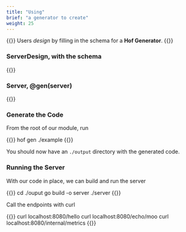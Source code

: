 ```yaml
---
title: "Using"
brief: "a generator to create"
weight: 25
---
```


{{<lead>}}
Users _design_ by filling in the schema for a __Hof Generator__.
{{</lead>}}

### ServerDesign, with the schema

{{<codePane title="example/server.cue" file="code/first-example/simple-server/examples/server.html">}}

### Server, @gen(server)

{{<codePane title="example/gen.cue" file="code/first-example/simple-server/examples/gen.html">}}

### Generate the Code

From the root of our module, run

{{<codeInner lang="sh">}}
hof gen ./example
{{</codeInner>}}

You should now have an `./output` directory with the generated code.

### Running the Server

With our code in place, we can build and run the server

{{<codeInner lang="sh">}}
cd ./ouput
go build -o server
./server
{{</codeInner>}}

Call the endpoints with curl

{{<codeInner lang="sh">}}
curl localhost:8080/hello
curl localhost:8080/echo/moo
curl localhost:8080/internal/metrics
{{</codeInner>}}
